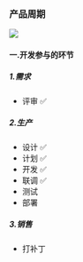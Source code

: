 ### 产品周期

![](img/business_model.png)

#### 一.开发参与的环节

##### 1.需求
* 评审 ✅

##### 2.生产
* 设计 ✅
* 计划 ✅
* 开发 ✅
* 联调 ✅
* 测试
* 部署

##### 3.销售
* 打补丁